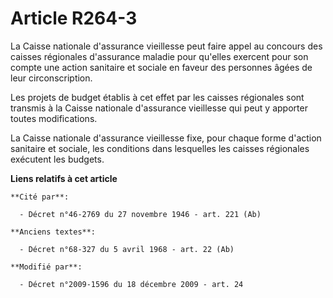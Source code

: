 # Article R264-3

La Caisse nationale d'assurance vieillesse peut faire appel au concours des caisses régionales d'assurance maladie pour
qu'elles exercent pour son compte une action sanitaire et sociale en faveur des personnes âgées de leur circonscription.

Les projets de budget établis à cet effet par les caisses régionales sont transmis à la Caisse nationale d'assurance
vieillesse qui peut y apporter toutes modifications. 

La Caisse nationale d'assurance vieillesse fixe, pour chaque forme d'action sanitaire et sociale, les conditions dans
lesquelles les caisses régionales exécutent les budgets.

**Liens relatifs à cet article**

	**Cité par**:

	  - Décret n°46-2769 du 27 novembre 1946 - art. 221 (Ab)

	**Anciens textes**:

	  - Décret n°68-327 du 5 avril 1968 - art. 22 (Ab)

	**Modifié par**:

	  - Décret n°2009-1596 du 18 décembre 2009 - art. 24
